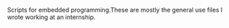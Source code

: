 Scripts for embedded programming.These are mostly the general use files I wrote working at an internship.